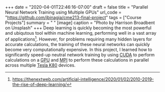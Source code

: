 +++
date = "2020-04-01T22:46:16-07:00"
draft = false
title = "Parallel Neural Network Training using Multiple GPUs"
url_code = "https://github.com/jbinagia/cme213-final-project"
tags = ["Course Projects"]
summary = " "
[image]
  caption = "Photo by Harrison Broadbent on Unsplash"
+++
Deep learning is quickly becoming the most powerful and ubiqutous tool within machine learning, performing well in a vast array of applications[^1]. However, for problems requiring many hidden layers for accurate calculations, the training of these neural networks can quickly become very computationally expensive. In this project, I learned how to significantly speed-up neutral network training by using [CUDA](https://en.wikipedia.org/wiki/CUDA?oldformat=true) to perform calculations on a [GPU](https://en.wikipedia.org/wiki/Graphics_processing_unit?oldformat=true) and [MPI](https://en.wikipedia.org/wiki/Message_Passing_Interface?oldformat=true) to perform these calculations in parallel across multiple [Tesla K80](https://en.wikipedia.org/wiki/Nvidia_Tesla?oldformat=true) devices.

[^1]: https://thenextweb.com/artificial-intelligence/2020/01/02/2010-2019-the-rise-of-deep-learning/
